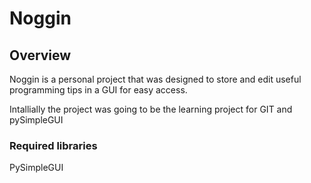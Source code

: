 # Noggin


## Overview
Noggin is a personal project that was designed to store and edit useful programming tips in a GUI for easy access.

Intallially the project was going to be the learning project for GIT and pySimpleGUI

### Required libraries
PySimpleGUI 